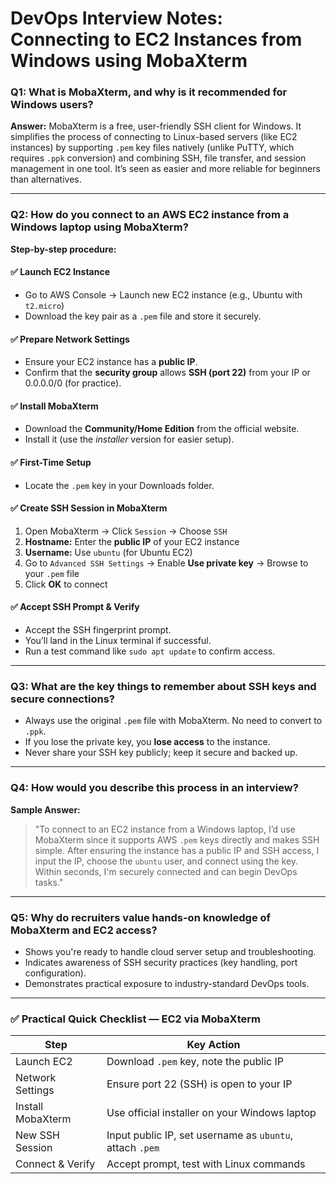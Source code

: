 # DevOps Interview Notes: Connecting to EC2 Instances from Windows using MobaXterm

### Q1: What is MobaXterm, and why is it recommended for Windows users?

**Answer:**
MobaXterm is a free, user-friendly SSH client for Windows. It simplifies the process of connecting to Linux-based servers (like EC2 instances) by supporting `.pem` key files natively (unlike PuTTY, which requires `.ppk` conversion) and combining SSH, file transfer, and session management in one tool. It’s seen as easier and more reliable for beginners than alternatives.

---

### Q2: How do you connect to an AWS EC2 instance from a Windows laptop using MobaXterm?

**Step-by-step procedure:**

#### ✅ Launch EC2 Instance
- Go to AWS Console → Launch new EC2 instance (e.g., Ubuntu with `t2.micro`)
- Download the key pair as a `.pem` file and store it securely.

#### ✅ Prepare Network Settings
- Ensure your EC2 instance has a **public IP**.
- Confirm that the **security group** allows **SSH (port 22)** from your IP or 0.0.0.0/0 (for practice).

#### ✅ Install MobaXterm
- Download the **Community/Home Edition** from the official website.
- Install it (use the *installer* version for easier setup).

#### ✅ First-Time Setup
- Locate the `.pem` key in your Downloads folder.

#### ✅ Create SSH Session in MobaXterm
1. Open MobaXterm → Click `Session` → Choose `SSH`
2. **Hostname:** Enter the **public IP** of your EC2 instance
3. **Username:** Use `ubuntu` (for Ubuntu EC2)
4. Go to `Advanced SSH Settings` → Enable **Use private key** → Browse to your `.pem` file
5. Click **OK** to connect

#### ✅ Accept SSH Prompt & Verify
- Accept the SSH fingerprint prompt.
- You’ll land in the Linux terminal if successful.
- Run a test command like `sudo apt update` to confirm access.

---

### Q3: What are the key things to remember about SSH keys and secure connections?

- Always use the original `.pem` file with MobaXterm. No need to convert to `.ppk`.
- If you lose the private key, you **lose access** to the instance.
- Never share your SSH key publicly; keep it secure and backed up.

---

### Q4: How would you describe this process in an interview?

**Sample Answer:**
> "To connect to an EC2 instance from a Windows laptop, I’d use MobaXterm since it supports AWS `.pem` keys directly and makes SSH simple. After ensuring the instance has a public IP and SSH access, I input the IP, choose the `ubuntu` user, and connect using the key. Within seconds, I'm securely connected and can begin DevOps tasks."

---

### Q5: Why do recruiters value hands-on knowledge of MobaXterm and EC2 access?

- Shows you're ready to handle cloud server setup and troubleshooting.
- Indicates awareness of SSH security practices (key handling, port configuration).
- Demonstrates practical exposure to industry-standard DevOps tools.

---

### ✅ Practical Quick Checklist — EC2 via MobaXterm

| Step               | Key Action                                              |
|--------------------|---------------------------------------------------------|
| Launch EC2         | Download `.pem` key, note the public IP                |
| Network Settings   | Ensure port 22 (SSH) is open to your IP                |
| Install MobaXterm  | Use official installer on your Windows laptop          |
| New SSH Session    | Input public IP, set username as `ubuntu`, attach `.pem` |
| Connect & Verify   | Accept prompt, test with Linux commands                |
